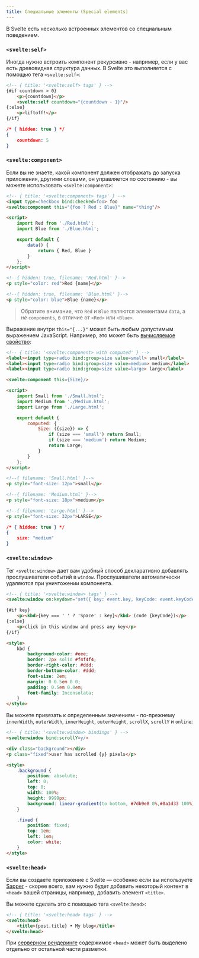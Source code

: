 ```yaml
---
title: Специальные элементы (Special elements)
---
```


В Svelte есть несколько встроенных элементов со специальным поведением.
<!-- Svelte includes a handful of built-in elements with special behaviour. -->


### `<svelte:self>`

Иногда нужно встроить компонент рекурсивно - например, если у вас есть древовидная структура данных. В Svelte это выполняется с помощью тега `<svelte:self>`:
<!-- Sometimes, a component needs to embed itself recursively — for example if you have a tree-like data structure. In Svelte, that's accomplished with the `<svelte:self>` tag: -->

```html
<!-- { title: '<svelte:self> tags' } -->
{#if countdown > 0}
	<p>{countdown}</p>
	<svelte:self countdown="{countdown - 1}"/>
{:else}
	<p>liftoff!</p>
{/if}
```

```json
/* { hidden: true } */
{
	countdown: 5
}
```


### `<svelte:component>`

Если вы не знаете, какой компонент должен отображать до запуска приложения, другими словами, он управляется по состоянию - вы можете использовать `<svelte:component>`:
<!-- If you don't know what kind of component to render until the app runs — in other words, it's driven by state — you can use `<svelte:component>`: -->

```html
<!-- { title: '<svelte:component> tags' } -->
<input type=checkbox bind:checked=foo> foo
<svelte:component this="{foo ? Red : Blue}" name="thing"/>

<script>
	import Red from './Red.html';
	import Blue from './Blue.html';

	export default {
		data() {
			return { Red, Blue }
		}
	};
</script>
```

```html
<!--{ hidden: true, filename: 'Red.html' }-->
<p style="color: red">Red {name}</p>
```

```html
<!--{ hidden: true, filename: 'Blue.html' }-->
<p style="color: blue">Blue {name}</p>
```

> Обратите внимание, что `Red` и `Blue` являются элементами `data`, а *не* `components`, в отличие от `<Red>` или `<Blue>`.
<!-- Note that `Red` and `Blue` are items in `data`, *not* `components`, unlike if we were doing `<Red>` or `<Blue>`. -->

Выражение внутри `this="{...}"` может быть любым допустимым выражением JavaScript. Например, это может быть [вычисляемое свойство](guide#computed-properties): 
<!-- The expression inside the `this="{...}"` can be any valid JavaScript expression. For example, it could be a [computed property](guide#computed-properties): -->

```html
<!-- { title: '<svelte:component> with computed' } -->
<label><input type=radio bind:group=size value=small> small</label>
<label><input type=radio bind:group=size value=medium> medium</label>
<label><input type=radio bind:group=size value=large> large</label>

<svelte:component this={Size}/>

<script>
	import Small from './Small.html';
	import Medium from './Medium.html';
	import Large from './Large.html';

	export default {
		computed: {
			Size: ({size}) => {
				if (size === 'small') return Small;
				if (size === 'medium') return Medium;
				return Large;
			}
		}
	};
</script>
```

```html
<!--{ filename: 'Small.html' }-->
<p style="font-size: 12px">small</p>
```

```html
<!--{ filename: 'Medium.html' }-->
<p style="font-size: 18px">medium</p>
```

```html
<!--{ filename: 'Large.html' }-->
<p style="font-size: 32px">LARGE</p>
```

```json
/* { hidden: true } */
{
	size: "medium"
}
```


### `<svelte:window>`

Тег `<svelte:window>` дает вам удобный способ декларативно добавлять прослушиватели событий в `window`. Прослушиватели автоматически удаляются при уничтожении компонента.
<!-- The `<svelte:window>` tag gives you a convenient way to declaratively add event listeners to `window`. Event listeners are automatically removed when the component is destroyed. -->

```html
<!-- { title: '<svelte:window> tags' } -->
<svelte:window on:keydown="set({ key: event.key, keyCode: event.keyCode })"/>

{#if key}
	<p><kbd>{key === ' ' ? 'Space' : key}</kbd> (code {keyCode})</p>
{:else}
	<p>click in this window and press any key</p>
{/if}

<style>
	kbd {
		background-color: #eee;
		border: 2px solid #f4f4f4;
		border-right-color: #ddd;
		border-bottom-color: #ddd;
		font-size: 2em;
		margin: 0 0.5em 0 0;
		padding: 0.5em 0.8em;
		font-family: Inconsolata;
	}
</style>
```

Вы можете привязать к определенным значениям - по-прежнему `innerWidth`, `outerWidth`, `innerHeight`, `outerHeight`, `scrollX`, `scrollY` и `online`:
<!-- You can also bind to certain values — so far `innerWidth`, `outerWidth`, `innerHeight`, `outerHeight`, `scrollX`, `scrollY` and `online`: -->

```html
<!-- { title: '<svelte:window> bindings' } -->
<svelte:window bind:scrollY=y/>

<div class="background"></div>
<p class="fixed">user has scrolled {y} pixels</p>

<style>
	.background {
		position: absolute;
		left: 0;
		top: 0;
		width: 100%;
		height: 9999px;
		background: linear-gradient(to bottom, #7db9e8 0%,#0a1d33 100%);
	}

	.fixed {
		position: fixed;
		top: 1em;
		left: 1em;
		color: white;
	}
</style>
```


### `<svelte:head>`

Если вы создаете приложение с Svelte — особенно если вы используете [Sapper](https://sapper.svelte.technology) - скорее всего, вам нужно будет добавить некоторый контент в `<head>` вашей страницы, например, добавить элемент `<title>`.
<!-- If you're building an application with Svelte — particularly if you're using [Sapper](https://sapper.svelte.technology) — then it's likely you'll need to add some content to the `<head>` of your page, such as adding a `<title>` element. -->

Вы можете сделать это с помощью тега `<svelte:head>`:
<!-- You can do that with the `<svelte:head>` tag: -->

```html
<!-- { title: '<svelte:head> tags' } -->
<svelte:head>
	<title>{post.title} • My blog</title>
</svelte:head>
```

При [серверном рендеринге](guide#server-side-rendering) содержимое `<head>` может быть выделено отдельно от остальной части разметки.
<!-- When [server rendering](guide#server-side-rendering), the `<head>` contents can be extracted separately to the rest of the markup. -->